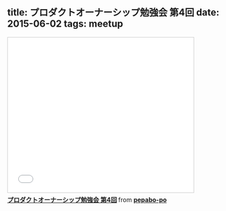 title: プロダクトオーナーシップ勉強会 第4回
date: 2015-06-02
tags: meetup
---
<iframe src="//www.slideshare.net/slideshow/embed_code/key/itG6tGNJi0csgr" width="425" height="355" frameborder="0" marginwidth="0" marginheight="0" scrolling="no" style="border:1px solid #CCC; border-width:1px; margin-bottom:5px; max-width: 100%;" allowfullscreen> </iframe> <div style="margin-bottom:5px"> <strong> <a href="//www.slideshare.net/pepabo-po/4-50796749" title="プロダクトオーナーシップ勉強会 第4回" target="_blank">プロダクトオーナーシップ勉強会 第4回</a> </strong> from <strong><a href="//www.slideshare.net/pepabo-po" target="_blank">pepabo-po</a></strong> </div>
